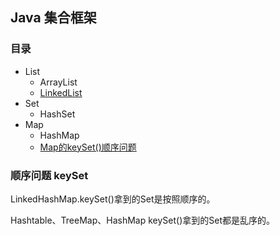 ## Java 集合框架

### 目录
- List
    - ArrayList
    - [LinkedList](LinkedList.md)
- Set
    - HashSet
- Map
    - HashMap
    - [Map的keySet()顺序问题](#顺序问题-keySet)
    
### 顺序问题 keySet

LinkedHashMap.keySet()拿到的Set是按照顺序的。

Hashtable、TreeMap、HashMap keySet()拿到的Set都是乱序的。

